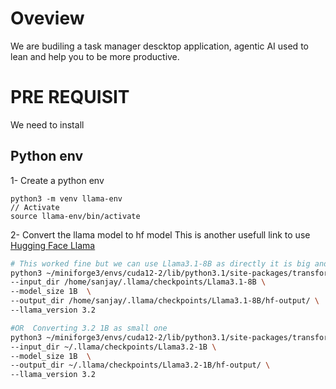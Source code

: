 # Oveview 
We are budiling a task manager descktop application, agentic AI used to lean and help you to be more productive.

# PRE REQUISIT
We need to install

## Python env

1- Create a python env
```
python3 -m venv llama-env
// Activate 
source llama-env/bin/activate
```
2- Convert the llama model to hf model
This is another usefull link to use [Hugging Face Llama](https://huggingface.co/docs/transformers/main/en/model_doc/llama3)

```sh
# This worked fine but we can use Llama3.1-8B as directly it is big and memeory intencive, it does work Ollama
python3 ~/miniforge3/envs/cuda12-2/lib/python3.1/site-packages/transformers/models/llama/convert_llama_weights_to_hf.py \
--input_dir /home/sanjay/.llama/checkpoints/Llama3.1-8B \
--model_size 1B  \
--output_dir /home/sanjay/.llama/checkpoints/Llama3.1-8B/hf-output/ \
--llama_version 3.2

#OR  Converting 3.2 1B as small one
python3 ~/miniforge3/envs/cuda12-2/lib/python3.1/site-packages/transformers/models/llama/convert_llama_weights_to_hf.py \
--input_dir ~/.llama/checkpoints/Llama3.2-1B \
--model_size 1B  \
--output_dir ~/.llama/checkpoints/Llama3.2-1B/hf-output/ \
--llama_version 3.2

```

